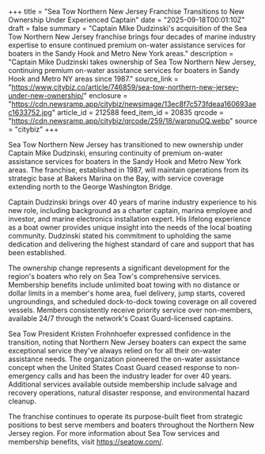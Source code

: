 +++
title = "Sea Tow Northern New Jersey Franchise Transitions to New Ownership Under Experienced Captain"
date = "2025-09-18T00:01:10Z"
draft = false
summary = "Captain Mike Dudzinski's acquisition of the Sea Tow Northern New Jersey franchise brings four decades of marine industry expertise to ensure continued premium on-water assistance services for boaters in the Sandy Hook and Metro New York areas."
description = "Captain Mike Dudzinski takes ownership of Sea Tow Northern New Jersey, continuing premium on-water assistance services for boaters in Sandy Hook and Metro NY areas since 1987."
source_link = "https://www.citybiz.co/article/746859/sea-tow-northern-new-jersey-under-new-ownership/"
enclosure = "https://cdn.newsramp.app/citybiz/newsimage/13ec8f7c573fdeaa160693aec1633752.jpg"
article_id = 212588
feed_item_id = 20835
qrcode = "https://cdn.newsramp.app/citybiz/qrcode/259/18/warpnuOQ.webp"
source = "citybiz"
+++

<p>Sea Tow Northern New Jersey has transitioned to new ownership under Captain Mike Dudzinski, ensuring continuity of premium on-water assistance services for boaters in the Sandy Hook and Metro New York areas. The franchise, established in 1987, will maintain operations from its strategic base at Bakers Marina on the Bay, with service coverage extending north to the George Washington Bridge.</p><p>Captain Dudzinski brings over 40 years of marine industry experience to his new role, including background as a charter captain, marina employee and investor, and marine electronics installation expert. His lifelong experience as a boat owner provides unique insight into the needs of the local boating community. Dudzinski stated his commitment to upholding the same dedication and delivering the highest standard of care and support that has been established.</p><p>The ownership change represents a significant development for the region's boaters who rely on Sea Tow's comprehensive services. Membership benefits include unlimited boat towing with no distance or dollar limits in a member's home area, fuel delivery, jump starts, covered ungroundings, and scheduled dock-to-dock towing coverage on all covered vessels. Members consistently receive priority service over non-members, available 24/7 through the network's Coast Guard-licensed captains.</p><p>Sea Tow President Kristen Frohnhoefer expressed confidence in the transition, noting that Northern New Jersey boaters can expect the same exceptional service they've always relied on for all their on-water assistance needs. The organization pioneered the on-water assistance concept when the United States Coast Guard ceased response to non-emergency calls and has been the industry leader for over 40 years. Additional services available outside membership include salvage and recovery operations, natural disaster response, and environmental hazard cleanup.</p><p>The franchise continues to operate its purpose-built fleet from strategic positions to best serve members and boaters throughout the Northern New Jersey region. For more information about Sea Tow services and membership benefits, visit <a href="https://seatow.com/" rel="nofollow" target="_blank">https://seatow.com/</a>.</p>